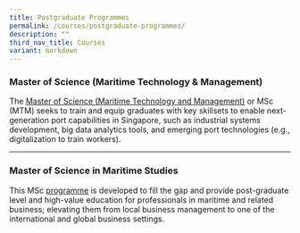 ```yaml
---
title: Postgraduate Programmes
permalink: /courses/postgraduate-programmes/
description: ""
third_nav_title: Courses
variant: markdown
---
```

### Master of Science (Maritime Technology &amp; Management)
The [Master of Science (Maritime Technology and Management)](https://cde.nus.edu.sg/isem/graduate/coursework/masters-of-science-maritime-technology-management-programme/) or MSc (MTM) seeks to train and equip graduates with key skillsets to enable next-generation port capabilities in Singapore, such as industrial systems development, big data analytics tools, and emerging port technologies (e.g., digitalization to train workers).


<hr>

### Master of Science in Maritime Studies
This MSc [programme](https://www.ntu.edu.sg/education/graduate-programme/master-of-science-in-maritime-studies) is developed to fill the gap and provide post-graduate level and high-value education for professionals in maritime and related business; elevating them from local business management to one of the international and global business settings.

